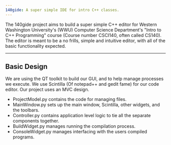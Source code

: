 ```yaml
---
140gide: A super simple IDE for intro C++ classes.
---
```


The 140gide project aims to build a super simple C++ editor for Western 
Washington University's (WWU) Computer Science Department's "Intro to C++ Programming" 
course (Course number CSCI140, often called CS140). The editor is meant to be a no frills, 
simple and intuitive editor, with all of the basic functionality expected.

---
Basic Design
---

We are using the QT toolkit to build our GUI, and to help manage processes we execute. 
We use Scintilla (Of notepad++ and gedit fame) for our code editor. Our project uses an MVC design. 

* ProjectModel.py contains the code for managing files. 
* MainWindow.py sets up the main window, Scintilla, other widgets, and the toolbars. 
* Controller.py contains application level logic to tie all the separate components together. 
* BuildWidget.py manages running the compilation process.
* ConsoleWidget.py manages interfacing with the users compiled programs.
